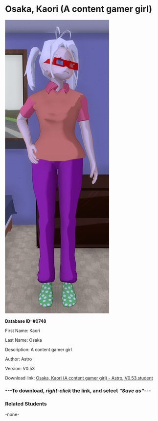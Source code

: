 # Osaka, Kaori (A content gamer girl)

<img src="../../Files/Images/Osaka, Kaori (A content gamer girl).png" title="Osaka, Kaori (A content gamer girl) - Astro, V0.53">

**Database ID: #0748**

First Name: Kaori

Last Name: Osaka

Description: A content gamer girl

Author: Astro

Version: V0.53

Download link: <a href="https://raw.githubusercontent.com/Arbiter1223/Daigaku-Gurashi-Custom-Students/master/Files/Student%20Files/Osaka%2C%20Kaori%20(A%20content%20gamer%20girl)%20-%20Astro%2C%20V0.53.student">Osaka, Kaori (A content gamer girl) - Astro, V0.53.student</a>

### ---**To download, _right-click_ the link, and select _"Save as"_**---

### Related Students

-none-
